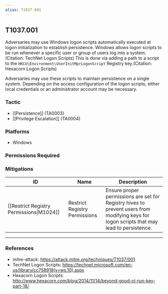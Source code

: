 ```yaml
---
alias: T1037.001
---
```


## T1037.001

Adversaries may use Windows logon scripts automatically executed at logon initialization to establish persistence. Windows allows logon scripts to be run whenever a specific user or group of users log into a system.(Citation: TechNet Logon Scripts) This is done via adding a path to a script to the <code>HKCU\Environment\UserInitMprLogonScript</code> Registry key.(Citation: Hexacorn Logon Scripts)

Adversaries may use these scripts to maintain persistence on a single system. Depending on the access configuration of the logon scripts, either local credentials or an administrator account may be necessary. 


### Tactic
- [[Persistence]] (TA0003)
- [[Privilege Escalation]] (TA0004)

### Platforms
- Windows

### Permissions Required

### Mitigations

| ID | Name | Description |
| --- | --- | --- |
| [[Restrict Registry Permissions\|M1024]] | Restrict Registry Permissions | Ensure proper permissions are set for Registry hives to prevent users from modifying keys for logon scripts that may lead to persistence. |


---
### References

- mitre-attack: https://attack.mitre.org/techniques/T1037/001
- TechNet Logon Scripts: https://technet.microsoft.com/en-us/library/cc758918(v=ws.10).aspx
- Hexacorn Logon Scripts: http://www.hexacorn.com/blog/2014/11/14/beyond-good-ol-run-key-part-18/
